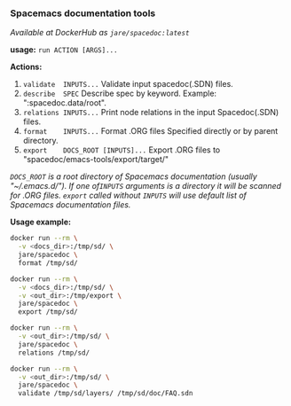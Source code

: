 ### Spacemacs documentation tools
*Available at DockerHub as `jare/spacedoc:latest`*

**usage:** `run ACTION [ARGS]...`

**Actions:**
1. `validate  INPUTS...`             Validate input spacedoc(.SDN) files.
2. `describe  SPEC`                  Describe spec by keyword. Example: ":spacedoc.data/root".
3. `relations INPUTS...`             Print node relations in the input Spacedoc(.SDN) files.
4. `format    INPUTS...`             Format .ORG files Specified directly or by parent directory.
5. `export    DOCS_ROOT [INPUTS]...` Export .ORG files to "spacedoc/emacs-tools/export/target/"

*``DOCS_ROOT`` is a root directory of Spacemacs documentation (usually "~/.emacs.d/").*
*If one of`INPUTS` arguments is a directory it will be scanned for .ORG files.*
*`export` called without `INPUTS` will use default list of Spacemacs documentation files.*

**Usage example:**
``` sh
docker run --rm \
  -v <docs_dir>:/tmp/sd/ \
  jare/spacedoc \
  format /tmp/sd/

docker run --rm \
  -v <docs_dir>:/tmp/sd/ \
  -v <out_dir>:/tmp/export \
  jare/spacedoc \
  export /tmp/sd/

docker run --rm \
  -v <out_dir>:/tmp/sd/ \
  jare/spacedoc \
  relations /tmp/sd/

docker run --rm \
  -v <out_dir>:/tmp/sd/ \
  jare/spacedoc \
  validate /tmp/sd/layers/ /tmp/sd/doc/FAQ.sdn
```
